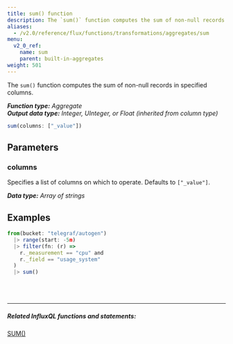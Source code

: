 ```yaml
---
title: sum() function
description: The `sum()` function computes the sum of non-null records in specified columns.
aliases:
  - /v2.0/reference/flux/functions/transformations/aggregates/sum
menu:
  v2_0_ref:
    name: sum
    parent: built-in-aggregates
weight: 501
---
```


The `sum()` function computes the sum of non-null records in specified columns.

_**Function type:** Aggregate_  
_**Output data type:** Integer, UInteger, or Float (inherited from column type)_

```js
sum(columns: ["_value"])
```

## Parameters

### columns
Specifies a list of columns on which to operate.
Defaults to `["_value"]`.

_**Data type:** Array of strings_

## Examples
```js
from(bucket: "telegraf/autogen")
  |> range(start: -5m)
  |> filter(fn: (r) =>
    r._measurement == "cpu" and
    r._field == "usage_system"
  )
  |> sum()
```

<hr style="margin-top:4rem"/>

##### Related InfluxQL functions and statements:
[SUM()](https://docs.influxdata.com/influxdb/latest/query_language/functions/#sum)  
